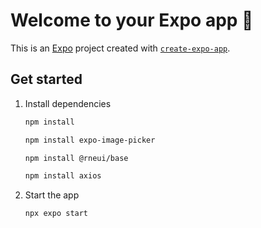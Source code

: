 # Welcome to your Expo app 👋

This is an [Expo](https://expo.dev) project created with [`create-expo-app`](https://www.npmjs.com/package/create-expo-app).

## Get started

1. Install dependencies

   ```bash
   npm install
   ```

      ```bash
   npm install expo-image-picker

   npm install @rneui/base

   npm install axios
   ```

1. Start the app

   ```bash
   npx expo start
   ```

